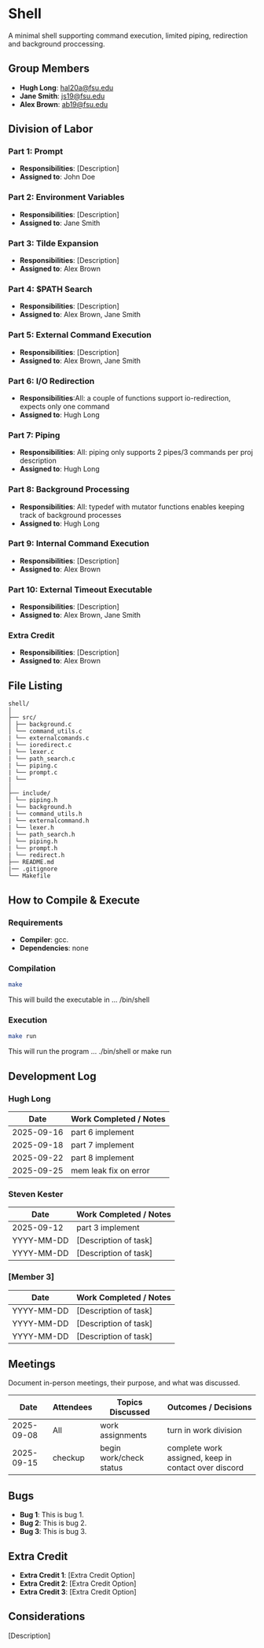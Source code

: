 # Shell

A minimal shell supporting command execution, limited piping, redirection and background proccessing. 

## Group Members
- **Hugh Long**: hal20a@fsu.edu
- **Jane Smith**: js19@fsu.edu
- **Alex Brown**: ab19@fsu.edu
## Division of Labor

### Part 1: Prompt
- **Responsibilities**: [Description]
- **Assigned to**: John Doe

### Part 2: Environment Variables
- **Responsibilities**: [Description]
- **Assigned to**: Jane Smith

### Part 3: Tilde Expansion
- **Responsibilities**: [Description]
- **Assigned to**: Alex Brown

### Part 4: $PATH Search
- **Responsibilities**: [Description]
- **Assigned to**: Alex Brown, Jane Smith

### Part 5: External Command Execution
- **Responsibilities**: [Description]
- **Assigned to**: Alex Brown, Jane Smith

### Part 6: I/O Redirection
- **Responsibilities**:All: a couple of functions support io-redirection, expects only one command
- **Assigned to**: Hugh Long

### Part 7: Piping
- **Responsibilities**: All: piping only supports 2 pipes/3 commands per proj description
- **Assigned to**: Hugh Long

### Part 8: Background Processing
- **Responsibilities**: All: typedef with mutator functions enables keeping track of background processes
- **Assigned to**: Hugh Long

### Part 9: Internal Command Execution
- **Responsibilities**: [Description]
- **Assigned to**: Alex Brown

### Part 10: External Timeout Executable
- **Responsibilities**: [Description]
- **Assigned to**: Alex Brown, Jane Smith

### Extra Credit
- **Responsibilities**: [Description]
- **Assigned to**: Alex Brown

## File Listing
```
shell/
│
├── src/
│ ├── background.c
│ └── command_utils.c
| └── externalcomands.c
| └── ioredirect.c
| └── lexer.c
| └── path_search.c
| └── piping.c
| └── prompt.c
| └── 
│
├── include/
│ └── piping.h
| └── background.h
| └── command_utils.h
| └── externalcommand.h
| └── lexer.h
| └── path_search.h
│ └── piping.h
| └── prompt.h
| └── redirect.h
├── README.md
|── .gitignore
└── Makefile
```
## How to Compile & Execute

### Requirements
- **Compiler**: gcc.
- **Dependencies**: none

### Compilation
```bash
make
```
This will build the executable in ... /bin/shell
### Execution
```bash
make run
```
This will run the program ...
./bin/shell or make run
## Development Log

### Hugh Long

| Date       | Work Completed / Notes |
|------------|------------------------|
| 2025-09-16 | part 6 implement  |
| 2025-09-18 | part 7 implement  |
| 2025-09-22 | part 8 implement  |
| 2025-09-25 | mem leak fix on error    |   
                          
### Steven Kester

| Date       | Work Completed / Notes |
|------------|------------------------|
| 2025-09-12 | part 3 implement  |
| YYYY-MM-DD | [Description of task]  |
| YYYY-MM-DD | [Description of task]  |


### [Member 3]

| Date       | Work Completed / Notes |
|------------|------------------------|
| YYYY-MM-DD | [Description of task]  |
| YYYY-MM-DD | [Description of task]  |
| YYYY-MM-DD | [Description of task]  |


## Meetings
Document in-person meetings, their purpose, and what was discussed.

| Date       | Attendees            | Topics Discussed | Outcomes / Decisions |
|------------|----------------------|------------------|-----------------------|
| 2025-09-08 | All              | work assignments   | turn in work division  |
| 2025-09-15 | checkup              | begin work/check status   | complete work assigned, keep in contact over discord  |



## Bugs
- **Bug 1**: This is bug 1.
- **Bug 2**: This is bug 2.
- **Bug 3**: This is bug 3.

## Extra Credit
- **Extra Credit 1**: [Extra Credit Option]
- **Extra Credit 2**: [Extra Credit Option]
- **Extra Credit 3**: [Extra Credit Option]

## Considerations
[Description]

